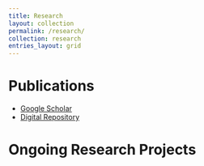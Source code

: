 ```yaml
---
title: Research
layout: collection
permalink: /research/
collection: research
entries_layout: grid
---
```


# Publications
* [Google Scholar](https://scholar.google.com/citations?user=ixR8YE8AAAAJ&hl=en)
* [Digital Repository](http://works.bepress.com/adina/)

# Ongoing Research Projects
